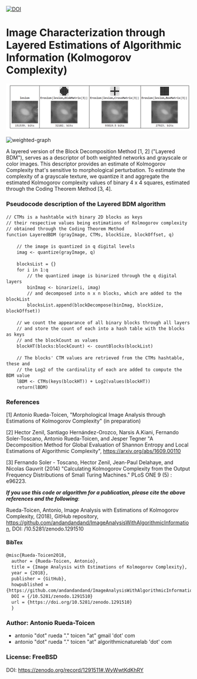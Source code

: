 [![DOI](https://zenodo.org/badge/136833836.svg)](https://zenodo.org/badge/latestdoi/136833836)


# Image Characterization through Layered Estimations of Algorithmic Information (Kolmogorov Complexity)

![morphological-perturbation](https://github.com/andandandand/ImageAnalysisWithAlgorithmicInformation/blob/master/images/Screenshot%202022-08-22%20at%2010.51.28.png?raw=true)

![weighted-graph](https://raw.githubusercontent.com/andandandand/images-for-colab-notebooks/master/weighted-graph-adj-matrix.png)

A layered version of the Block Decomposition Method [1, 2] ("Layered BDM"), serves as a descriptor of both weighted networks and grayscale or color images.  This descriptor provides an estimate of Kolmogorov Complexity that's sensitive to morphological perturbation.  To estimate the complexity of a grayscale texture, we quantize it and aggregate the estimated Kolmogorov complexity values of binary 4 x 4 squares, estimated through the Coding Theorem Method [3, 4].

### Pseudocode description of the Layered BDM algorithm
```
// CTMs is a hashtable with binary 2D blocks as keys
// their respective values being estimations of Kolmogorov complexity 
// obtained through the Coding Theorem Method
function LayeredBDM (grayImage, CTMs, blockSize, blockOffset, q)

	// the image is quantized in q digital levels
	imag <- quantize(grayImage, q)
	
	blocksList = {}
	for i in 1:q
	    // the quantized image is binarized through the q digital layers
   		binImag <- binarize(i, imag)
   		// and decomposed into n x n blocks, which are added to the blockList
   		blocksList.append(blockDecompose(binImag, blockSize, blockOffset))

	// we count the appearance of all binary blocks through all layers 
	// and store the count of each into a hash table with the blocks as keys
	// and the blockCount as values
	blockHT(blocks:blockCount) <- countBlocks(blockList)

	// The blocks' CTM values are retrieved from the CTMs hashtable, these and 
	// the Log2 of the cardinality of each are added to compute the BDM value
	lBDM <- CTMs(keys(blockHT)) + Log2(values(blockHT))
	return(lBDM)

```

### References
[1] Antonio Rueda-Toicen, "Morphological Image Analysis through Estimations of Kolmogorov Complexity" (in preparation)

[2] Hector Zenil, Santiago Hernández-Orozco, Narsis A.Kiani, Fernando Soler-Toscano, Antonio Rueda-Toicen, and Jesper Tegner "A Decomposition Method for Global Evaluation of Shannon Entropy and Local Estimations of Algorithmic Complexity", https://arxiv.org/abs/1609.00110

[3] Fernando Soler - Toscano, Hector Zenil, Jean-Paul Delahaye, and Nicolas Gauvrit (2014) "Calculating Kolmogorov Complexity from the Output Frequency Distributions of Small Turing Machines." PLoS ONE 9 (5) : e96223.

***If you use this code or algorithm for a publication, please cite the above references and the following***:

Rueda-Toicen, Antonio, Image Analysis with Estimations of Kolmogorov Complexity, (2018), GitHub repository, https://github.com/andandandand/ImageAnalysisWithAlgorithmicInformation, DOI: /10.5281/zenodo.1291510 

#### BibTex
```
@misc{Rueda-Toicen2018,
  author = {Rueda-Toicen, Antonio},
  title = {Image Analysis with Estimations of Kolmogorov Complexity},
  year = {2018},
  publisher = {GitHub},
  howpublished = {https://github.com/andandandand/ImageAnalysisWithAlgorithmicInformation},
  DOI = {/10.5281/zenodo.1291510}
  url = {https://doi.org/10.5281/zenodo.1291510}
  }
```

### Author: Antonio Rueda-Toicen
- antonio "dot" rueda "." toicen "at" gmail 'dot' com
- antonio "dot" rueda "." toicen "at" algorithmicnaturelab 'dot' com

### License: FreeBSD 

DOI: https://zenodo.org/record/1291511#.WyWwtKdKhRY
